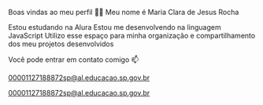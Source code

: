 Boas vindas ao meu perfil 💙💙
Meu nome é Maria Clara de Jesus Rocha

Estou estudando na Alura
Estou me desenvolvendo na linguagem JavaScript
Utilizo esse espaço para minha organização e compartilhamento dos meu projetos desenvolvidos

Você pode entrar em contato comigo 📫

00001127188872sp@al.educacao.sp.gov.br

00001127188872sp@al.educacao.sp.gov.br
